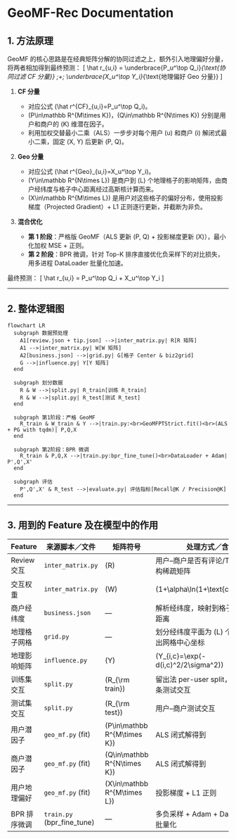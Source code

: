 

# GeoMF-Rec Documentation

## 1. 方法原理

GeoMF 的核心思路是在经典矩阵分解的协同过滤之上，额外引入地理偏好分量，将两者相加得到最终预测：
\[
\hat r_{u,i}
= \underbrace{P_u^\top Q_i}_{\text{协同过滤 CF 分量}}
\;+\;
\underbrace{X_u^\top Y_i}_{\text{地理偏好 Geo 分量}}
\]

1. **CF 分量**  
   - 对应公式 \(\hat r^{CF}_{u,i}=P_u^\top Q_i\)。  
   - \(P\in\mathbb R^{M\times K}\)，\(Q\in\mathbb R^{N\times K}\) 分别是用户和商户的 \(K\) 维潜在因子。  
   - 利用加权交替最小二乘（ALS）一步步对每个用户 \(u\) 和商户 \(i\) 解闭式最小二乘，固定 \(X, Y\) 后更新 \(P, Q\)。

2. **Geo 分量**  
   - 对应公式 \(\hat r^{Geo}_{u,i}=X_u^\top Y_i\)。  
   - \(Y\in\mathbb R^{N\times L}\) 是商户到 \(L\) 个地理格子的影响矩阵，由商户经纬度与格子中心距离经过高斯核计算而来。  
   - \(X\in\mathbb R^{M\times L}\) 是用户对这些格子的偏好分布，使用投影梯度（Projected Gradient）+ L1 正则逐行更新，并截断为非负。

3. **混合优化**  
   - **第 1 阶段**：严格版 GeoMF（ALS 更新 \(P, Q\) + 投影梯度更新 \(X\)），最小化加权 MSE + 正则。  
   - **第 2 阶段**：BPR 微调，针对 Top-K 排序直接优化负采样下的对比损失，用多进程 DataLoader 批量化加速。

最终预测：
\[
\hat r_{u,i}
= P_u^\top Q_i + X_u^\top Y_i
\]

---

## 2. 整体逻辑图

```mermaid
flowchart LR
  subgraph 数据预处理
    A1[review.json + tip.json] -->|inter_matrix.py| R[R 矩阵]
    A1 -->|inter_matrix.py| W[W 矩阵]
    A2[business.json] -->|grid.py| G[格子 Center & biz2grid]
    G -->|influence.py| Y[Y 矩阵]
  end

  subgraph 划分数据
    R & W -->|split.py| R_train[训练 R_train]
    R & W -->|split.py| R_test[测试 R_test]
  end

  subgraph 第1阶段：严格 GeoMF
    R_train & W_train & Y -->|train.py:<br>GeoMFPTStrict.fit()<br>(ALS + PG with tqdm)| P,Q,X
  end

  subgraph 第2阶段：BPR 微调
    R_train & P,Q,X -->|train.py:bpr_fine_tune()<br>DataLoader + Adam| P',Q',X'
  end

  subgraph 评估
    P',Q',X' & R_test -->|evaluate.py| 评估指标[Recall@K / Precision@K]
  end
```

---

## 3. 用到的 Feature 及在模型中的作用

| Feature            | 来源脚本／文件         | 矩阵符号                  | 处理方式／含义                                           | 在模型中的角色                        |
|--------------------|------------------------|---------------------------|--------------------------------------------------------|---------------------------------------|
| Review 交互        | `inter_matrix.py`      | \(R\)                     | 用户–商户是否有评论/Tip，二值化构稀疏矩阵               | 预测目标 \(\hat r\) 的基准             |
| 交互权重           | `inter_matrix.py`      | \(W\)                     | \(1+\alpha\ln(1+\text{count}_{ui})\)                    | ALS 中加权最小二乘的权重               |
| 商户经纬度         | `business.json`        | —                         | 解析经纬度，映射到格子中心后算距离                       | 生成地理影响矩阵 \(Y\)                 |
| 地理格子网格       | `grid.py`              | —                         | 划分经纬度平面为 \(L\) 个网格，输出网格中心坐标           | 空间编码基准，用于高斯核                |
| 地理影响矩阵       | `influence.py`         | \(Y\)                     | \(Y_{i,c}=\exp(-d(i,c)^2/2\sigma^2)\)                   | Geo 分量预测：\(X_u^\top Y_i\)          |
| 训练集交互         | `split.py`             | \(R_{\rm train}\)         | 留出法 per-user split，至少保留 1 条测试交互             | 严格 GeoMF & BPR 训练输入             |
| 测试集交互         | `split.py`             | \(R_{\rm test}\)          | 用户–商户测试交互                                       | Recall/Precision 评估                 |
| 用户潜因子         | `geo_mf.py` (fit)      | \(P\in\mathbb R^{M\times K}\) | ALS 闭式解得到                                        | CF 分量                               |
| 商户潜因子         | `geo_mf.py` (fit)      | \(Q\in\mathbb R^{N\times K}\) | ALS 闭式解得到                                        | CF 分量                               |
| 用户地理偏好       | `geo_mf.py` (fit)      | \(X\in\mathbb R^{M\times L}\) | 投影梯度 + L1 正则                                     | Geo 分量                              |
| BPR 排序微调       | `train.py` (bpr_fine_tune) | —                     | 多负采样 + Adam + DataLoader 批量化                     | Top-K 推荐效果提升                     |